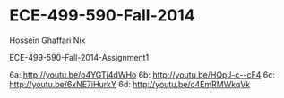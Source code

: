 ECE-499-590-Fall-2014
=====================

Hossein Ghaffari Nik

ECE-499-590-Fall-2014-Assignment1

6a:	http://youtu.be/o4YGTj4dWHo
6b:	http://youtu.be/HQpJ-c--cF4
6c:	http://youtu.be/6xNE7iHurkY
6d:	http://youtu.be/c4EmRMWkqVk
